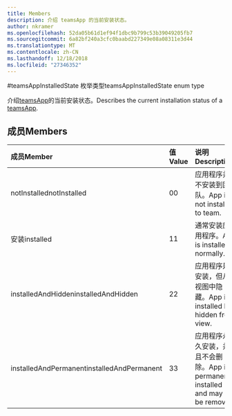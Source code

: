 ```yaml
---
title: Members
description: 介绍 teamsApp 的当前安装状态。
author: nkramer
ms.openlocfilehash: 52da05b61d1ef94f1dbc9b799c53b39049205fb7
ms.sourcegitcommit: 6a82bf240a3cfc0baabd227349e08a08311e3d44
ms.translationtype: MT
ms.contentlocale: zh-CN
ms.lasthandoff: 12/18/2018
ms.locfileid: "27346352"
---
```

#<a name="teamsappinstalledstate-enum-type"></a><span data-ttu-id="1c8e1-103">teamsAppInstalledState 枚举类型</span><span class="sxs-lookup"><span data-stu-id="1c8e1-103">teamsAppInstalledState enum type</span></span>



<span data-ttu-id="1c8e1-104">介绍[teamsApp](teamsapp.md)的当前安装状态。</span><span class="sxs-lookup"><span data-stu-id="1c8e1-104">Describes the current installation status of a [teamsApp](teamsapp.md).</span></span>

## <a name="members"></a><span data-ttu-id="1c8e1-105">成员</span><span class="sxs-lookup"><span data-stu-id="1c8e1-105">Members</span></span>

| <span data-ttu-id="1c8e1-106">成员</span><span class="sxs-lookup"><span data-stu-id="1c8e1-106">Member</span></span> | <span data-ttu-id="1c8e1-107">值</span><span class="sxs-lookup"><span data-stu-id="1c8e1-107">Value</span></span>| <span data-ttu-id="1c8e1-108">说明</span><span class="sxs-lookup"><span data-stu-id="1c8e1-108">Description</span></span> |
|:---------------|:--------|:----------|
|<span data-ttu-id="1c8e1-109">notInstalled</span><span class="sxs-lookup"><span data-stu-id="1c8e1-109">notInstalled</span></span>|<span data-ttu-id="1c8e1-110">0</span><span class="sxs-lookup"><span data-stu-id="1c8e1-110">0</span></span>|<span data-ttu-id="1c8e1-111">应用程序并不安装到团队。</span><span class="sxs-lookup"><span data-stu-id="1c8e1-111">App is not installed to team.</span></span>|
|<span data-ttu-id="1c8e1-112">安装</span><span class="sxs-lookup"><span data-stu-id="1c8e1-112">installed</span></span>|<span data-ttu-id="1c8e1-113">1</span><span class="sxs-lookup"><span data-stu-id="1c8e1-113">1</span></span>|<span data-ttu-id="1c8e1-114">通常安装应用程序。</span><span class="sxs-lookup"><span data-stu-id="1c8e1-114">App is installed normally.</span></span>|
|<span data-ttu-id="1c8e1-115">installedAndHidden</span><span class="sxs-lookup"><span data-stu-id="1c8e1-115">installedAndHidden</span></span>|<span data-ttu-id="1c8e1-116">2</span><span class="sxs-lookup"><span data-stu-id="1c8e1-116">2</span></span>|<span data-ttu-id="1c8e1-117">应用程序是安装，但从视图中隐藏。</span><span class="sxs-lookup"><span data-stu-id="1c8e1-117">App is installed but hidden from view.</span></span>|
|<span data-ttu-id="1c8e1-118">installedAndPermanent</span><span class="sxs-lookup"><span data-stu-id="1c8e1-118">installedAndPermanent</span></span>|<span data-ttu-id="1c8e1-119">3</span><span class="sxs-lookup"><span data-stu-id="1c8e1-119">3</span></span>|<span data-ttu-id="1c8e1-120">应用程序永久安装，并且不会删除。</span><span class="sxs-lookup"><span data-stu-id="1c8e1-120">App is permanently installed and may not be removed.</span></span>|
